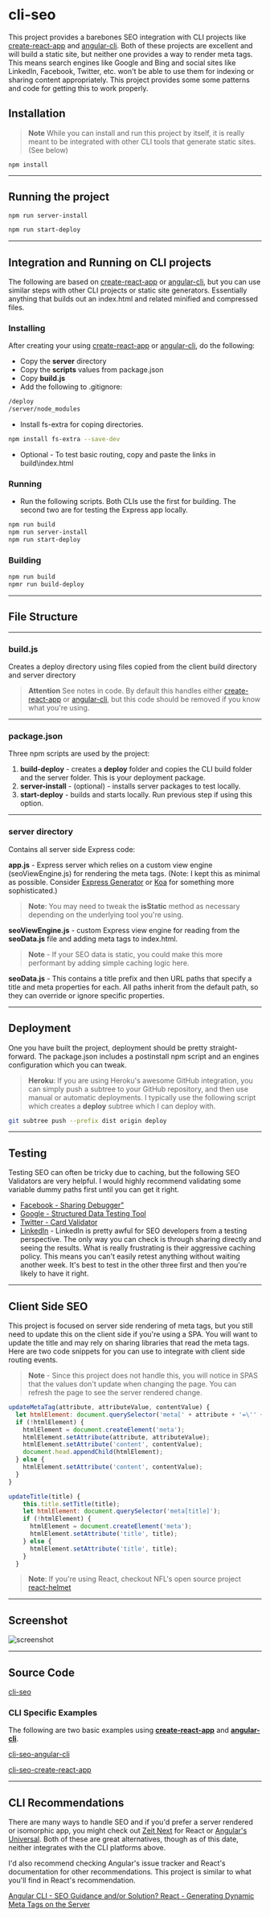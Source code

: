 # cli-seo

This project provides a barebones SEO integration with CLI projects like <a target="_blank" title="create-react-app" href="https://github.com/facebookincubator/create-react-app">create-react-app</a> and <a target="_blank" title="angular-cli" href="https://github.com/angular/angular-cli">angular-cli</a>. Both of these projects are excellent and will build a static site, but neither one provides a way to render meta tags. This means search engines like Google and Bing and social sites like LinkedIn, Facebook, Twitter, etc. won't be able to use them for indexing or sharing content appropriately. This project provides some some patterns and code for getting this to work properly.

## Installation

> **Note** While you can install and run this project by itself, it is really meant to be integrated with other CLI tools that generate static sites. (See below)

```
npm install
```

---

## Running the project

```bash
npm run server-install
```

```bash
npm run start-deploy
```

---

## Integration and Running on CLI projects

The following are based on <a target="_blank" title="create-react-app" href="https://github.com/facebookincubator/create-react-app">create-react-app</a> or <a target="_blank" title="angular-cli" href="https://github.com/angular/angular-cli">angular-cli</a>, but you can use similar steps with other CLI projects or static site generators. Essentially anything that builds out an index.html and related minified and compressed files.

### Installing

After creating your using <a target="_blank" title="create-react-app" href="https://github.com/facebookincubator/create-react-app">create-react-app</a> or <a target="_blank" title="angular-cli" href="https://github.com/angular/angular-cli">angular-cli</a>, do the following:

- Copy the **server** directory
- Copy the **scripts** values from package.json
- Copy **build.js**
- Add the following to .gitignore:

```bash
/deploy
/server/node_modules
```

- Install fs-extra for coping directories.

```bash
npm install fs-extra --save-dev
```

- Optional - To test basic routing, copy and paste the links in build\index.html

### Running

- Run the following scripts. Both CLIs use the first for building. The second two are for testing the Express app locally.

```bash
npm run build
npm run server-install
npm run start-deploy
```

### Building

```bash
npm run build
npmr run build-deploy
```

---

## File Structure

---

### build.js

Creates a deploy directory using files copied from the client build directory and server directory

> **Attention** See notes in code. By default this handles either <a target="_blank" title="create-react-app" href="https://github.com/facebookincubator/create-react-app">create-react-app</a> or <a target="_blank" title="angular-cli" href="https://github.com/angular/angular-cli">angular-cli</a>, but this code should be removed if you know what you're using.

---

### package.json

Three npm scripts are used by the project:

1. **build-deploy** - creates a **deploy** folder and copies the CLI build folder and the server folder. This is your deployment package.
2. **server-install** - (optional) - installs server packages to test locally.
3. **start-deploy** - builds and starts locally. Run previous step if using this option.

---

### server directory

Contains all server side Express code:

**app.js** - Express server which relies on a custom view engine (seoViewEngine.js) for rendering the meta tags. (Note: I kept this as minimal as possible. Consider <a target="_blank" title="Express Generator" href="https://expressjs.com/en/starter/generator.html">Express Generator</a> or <a target="_blank" title="Koa" href="http://koajs.com/">Koa</a> for something more sophisticated.)

> **Note**: You may need to tweak the **isStatic** method as necessary depending on the underlying tool you're using.

**seoViewEngine.js** - custom Express view engine for reading from the **seoData.js** file and adding meta tags to index.html.

> **Note** -  If your SEO data is static, you could make this more performant by adding simple caching logic here.

**seoData.js** - This contains a title prefix and then URL paths that specify a title and meta properties for each. All paths inherit from the default path, so they can override or ignore specific properties.

---

## Deployment

One you have built the project, deployment should be pretty straight-forward. The package.json includes a postinstall npm script and an engines configuration which you can tweak.

> **Heroku**: If you are using Heroku's awesome GitHub integration, you can simply push a subtree to your GitHub repository, and then use manual or automatic deployments. I typically use the following script which creates a **deploy** subtree which I can deploy with.

```bash
git subtree push --prefix dist origin deploy
```

---

## Testing

Testing SEO can often be tricky due to caching, but the following SEO Validators are very helpful. I would highly recommend validating some variable dummy paths first until you can get it right.

- <a target="_blank" title="Facebook - Sharing Debugger" href="https://developers.facebook.com/tools/debug/">Facebook - Sharing Debugger"</a>
- <a target="_blank" title="Google - Structured Data Testing Tool" href="https://search.google.com/structured-data/testing-tool">Google - Structured Data Testing Tool</a>
- <a target="_blank" title="Twitter - Card Validator" href="https://cards-dev.twitter.com/validator">Twitter - Card Validator</a>
- <a target="_blank" title="LinkedIn" href="https://www.linkedin.com">LinkedIn</a> - LinkedIn is pretty awful for SEO developers from a testing perspective. The only way you can check is through sharing directly and seeing the results. What is really frustrating is their aggressive caching policy. This means you can't easily retest anything without waiting another week. It's best to test in the other three first and then you're likely to have it right.

---

## Client Side SEO

This project is focused on server side rendering of meta tags, but you still need to update this on the client side if you're using a SPA. You will want to update the title and may rely on sharing libraries that read the meta tags. Here are two code snippets for you can use to integrate with client side routing events.

> **Note** - Since this project does not handle this, you will notice in SPAS that the values don't update when changing the page. You can refresh the page to see the server rendered change.

```javascript
updateMetaTag(attribute, attributeValue, contentValue) {
  let htmlElement: document.querySelector('meta[' + attribute + '=\'' + attributeValue + '\']');
  if (!htmlElement) {
    htmlElement = document.createElement('meta');
    htmlElement.setAttribute(attribute, attributeValue);
    htmlElement.setAttribute('content', contentValue);
    document.head.appendChild(htmlElement);
  } else {
    htmlElement.setAttribute('content', contentValue);
  }
}

updateTitle(title) {
    this.title.setTitle(title);
    let htmlElement: document.querySelector('meta[title]');
    if (!htmlElement) {
      htmlElement = document.createElement('meta');
      htmlElement.setAttribute('title', title);
    } else {
      htmlElement.setAttribute('title', title);
    }
  }
```

> **Note**: If you're using React, checkout NFL's open source project <a target="_blank" title="react-helmet" href="https://github.com/nfl/react-helmet">react-helmet</a>

---

## Screenshot

<img title="screenshot" src="https://firebasestorage.googleapis.com/v0/b/firebase-johnlivingston.appspot.com/o/blogImages%2Fcli-seo%2Fscreenshot.png?alt=media&token=69cbe323-9aa6-4e12-ab97-5e8d4ed80c3b" />

---

## Source Code

<div class="text-align-center">
<a class="button" target="_blank" title="cli-seo" href="https://github.com/jmlivingston/cli-seo">cli-seo</a>
</div>

### CLI Specific Examples

The following are two basic examples using **<a target="_blank" title="create-react-app" href="https://github.com/facebookincubator/create-react-app">create-react-app</a>** and **<a target="_blank" title="angular-cli" href="https://github.com/angular/angular-cli">angular-cli</a>**.

<div class="text-align-center">
<a  class="button" target="_blank" title="cli-seo-angular-cli" href="https://github.com/jmlivingston/cli-seo-angular-cli">cli-seo-angular-cli</a>

<a  class="button" target="_blank" title="cli-seo-create-react-app" href="https://github.com/jmlivingston/cli-seo-create-react-app">cli-seo-create-react-app</a>
</div>

---

## CLI Recommendations

There are many ways to handle SEO and if you'd prefer a server rendered or isomorphic app, you might check out <a target="_blank" title="Zeit Next" href="https://zeit.co/blog/next">Zeit Next</a> for React or <a target="_blank" title="Angular's Universal" href="https://github.com/angular/universal">Angular's Universal</a>. Both of these are great alternatives, though as of this date, neither integrates with the CLI platforms above.

I'd also recommend checking Angular's issue tracker and React's documentation for other recommendations. This project is similar to what you'll find in React's recommendation.

<a target="_blank" title="Angular CLI - SEO Guidance and/or Solution?" href="https://github.com/angular/angular-cli/issues/3013">
  Angular CLI - SEO Guidance and/or Solution?
</a>

<a target="_blank" title="React - Generating Dynamic Meta Tags on the Server" href="https://github.com/facebookincubator/create-react-app/blob/master/packages/react-scripts/template/README.md#generating-dynamic-meta-tags-on-the-server">
  React - Generating Dynamic Meta Tags on the Server
</a>
